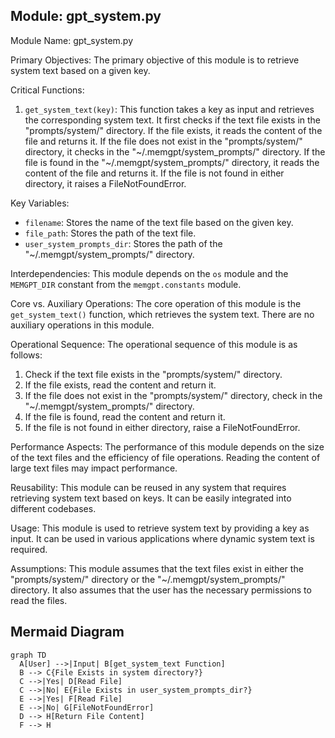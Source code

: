## Module: gpt_system.py
Module Name: gpt_system.py

Primary Objectives: The primary objective of this module is to retrieve system text based on a given key.

Critical Functions:
1. `get_system_text(key)`: This function takes a key as input and retrieves the corresponding system text. It first checks if the text file exists in the "prompts/system/" directory. If the file exists, it reads the content of the file and returns it. If the file does not exist in the "prompts/system/" directory, it checks in the "~/.memgpt/system_prompts/" directory. If the file is found in the "~/.memgpt/system_prompts/" directory, it reads the content of the file and returns it. If the file is not found in either directory, it raises a FileNotFoundError.

Key Variables:
- `filename`: Stores the name of the text file based on the given key.
- `file_path`: Stores the path of the text file.
- `user_system_prompts_dir`: Stores the path of the "~/.memgpt/system_prompts/" directory.

Interdependencies: This module depends on the `os` module and the `MEMGPT_DIR` constant from the `memgpt.constants` module.

Core vs. Auxiliary Operations: The core operation of this module is the `get_system_text()` function, which retrieves the system text. There are no auxiliary operations in this module.

Operational Sequence: The operational sequence of this module is as follows:
1. Check if the text file exists in the "prompts/system/" directory.
2. If the file exists, read the content and return it.
3. If the file does not exist in the "prompts/system/" directory, check in the "~/.memgpt/system_prompts/" directory.
4. If the file is found, read the content and return it.
5. If the file is not found in either directory, raise a FileNotFoundError.

Performance Aspects: The performance of this module depends on the size of the text files and the efficiency of file operations. Reading the content of large text files may impact performance.

Reusability: This module can be reused in any system that requires retrieving system text based on keys. It can be easily integrated into different codebases.

Usage: This module is used to retrieve system text by providing a key as input. It can be used in various applications where dynamic system text is required.

Assumptions: This module assumes that the text files exist in either the "prompts/system/" directory or the "~/.memgpt/system_prompts/" directory. It also assumes that the user has the necessary permissions to read the files.
## Mermaid Diagram
```mermaid
graph TD
  A[User] -->|Input| B[get_system_text Function]
  B --> C{File Exists in system directory?}
  C -->|Yes| D[Read File]
  C -->|No| E{File Exists in user_system_prompts_dir?}
  E -->|Yes| F[Read File]
  E -->|No| G[FileNotFoundError]
  D --> H[Return File Content]
  F --> H
```
